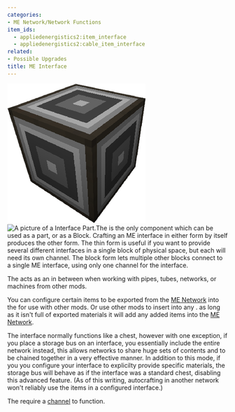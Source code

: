 ```yaml
---
categories:
- ME Network/Network Functions
item_ids:
  - appliedenergistics2:item_interface
  - appliedenergistics2:cable_item_interface
related:
- Possible Upgrades
title: ME Interface
---
```


![A picture of a Interface Block.](../../../../public/assets/large/interface.png)![A picture
of a Interface Part.](../../../../public/assets/large/interface_module.png)The <ItemLink
id="appliedenergistics2:item_interface"/> is the only component which can
be used as a part, or as a Block. Crafting an ME interface in either form by
itself produces the other form. The thin form is useful if you want to provide
several different interfaces in a single block of physical space, but each
will need its own channel. The block form lets multiple other blocks connect
to a single ME interface, using only one channel for the interface.

<ItemGrid>
  <ItemIcon id="appliedenergistics2:item_interface" />
  <ItemIcon id="appliedenergistics2:cable_item_interface" />
</ItemGrid>

The <ItemLink id="appliedenergistics2:item_interface"/> acts as an in
between when working with pipes, tubes, networks, or machines from other mods.

You can configure certain items to be exported from the [ME Network](../../me-network.md) into the <ItemLink
id="appliedenergistics2:item_interface"/> for use with other mods. Or use
other mods to insert into any <ItemLink
id="appliedenergistics2:item_interface"/>. as long as it isn't full of
exported materials it will add any added items into the [ME Network](../../me-network.md).

The interface normally functions like a chest, however with one exception, if
you place a storage bus on an interface, you essentially include the entire
network instead, this allows networks to share huge sets of contents and to be
chained together in a very effective manner. In addition to this mode, if you
you configure your interface to explicilty provide specific materials, the
storage bus will behave as if the interface was a standard chest, disabling
this advanced feature. (As of this writing, autocrafting in another network
won't reliably use the items in a configured interface.)



The <ItemLink id="appliedenergistics2:item_interface"/> require a
[channel](../../channels.md) to function.

<RecipeFor id="appliedenergistics2:item_interface"/>
